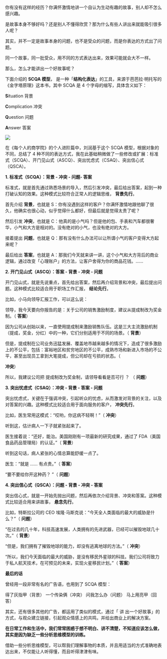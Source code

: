 你有没有这样的经历？你满怀激情地讲一个自认为生动有趣的故事，别人却不怎么感兴趣。  

是故事本身不够好吗？还是别人不懂得欣赏？那为什么有些人讲出来就能吸引很多人呢？  

  

其实，并不一定是故事本身的问题，也不是受众的问题，而是你表达的方式出了问题。  

同一个故事，同一批受众，用不同的方式表达出来，效果可能就会大不一样。  

  

那么，怎么才能讲出一个好故事呢？  

  

下面介绍的 **SCQA 模型**，  是一种「**结构化表达**」的工具，来源于芭芭拉·明托写的《金字塔原理》这本书，其中 SCQA 是 4 个字母的缩写，具体含义如下：  

**S**ituation 背景  

**C**omplication  冲突  

**Q**uestion  问题  

**A**nswer  答案  

![](https://mmbiz.qpic.cn/mmbiz_png/giaycic3UNwo3yDMGKicQet5b5pvXMW7oAVaS7wP55wcp7duMpYrg10icq6ghl5gvwdUC0zn8jHWssg4g52EKicnNhw/640?wx_fmt=png)  

在《每个人的商学院》的个人进阶篇中，刘润基于这个 SCQA 模型，根据对象的不同，总结了 4 种不同的表达方式，我在此基础稍微做了一些修改或扩展：标准式（SCQA）、开门见山式（ASCQ）、突出忧虑式（CSAQ）、突出信心式（QSCA）。  

**1. 标准式（SCQA）：背景 - 冲突 **\- 问题**\- 答案** 

标准式，就是首先通过熟悉场景的导入，然后引发冲突，最后给出答案，起到一种打破认知的效果。这种模式比较符合正常人的逻辑思维， **背景先行**。  

首先介绍 **背景**，也就是 S：你有没遇到这样的客户？你满怀激情地跟他聊了很久，他确实也很心动，似乎觉得什么都好，但最后就是觉得太贵了呢？  

然后引发 **冲突**，也就是 C：他真的是小气吗？但是他的包、手表和汽车都很奢华，小气和大方是相对的。没有绝对的小气，也没有绝对的大方。  

接着提出 **问题**，也就是 Q：那有没有什么办法可以让所谓小气的客户变得大方起来呢？  

最后给出 **答案**，也就是 A：那我们今天就来讲一讲，这个小气和大方背后的商业逻辑，通过改变「心理账户」的方法，让客户舍得为你的商品花钱。……  

**2. 开门见山式（ASCQ）：答案 - 背景 - 冲突 **\- 问题**** 

开门见山式，就是先说重点，首先给出答案，然后再介绍背景和冲突，最后提出问题。这种模式比较适合用于职场工作汇报， **结论先行**。  

比如，小马向领导汇报工作，可以这么说：  

领导，我今天要向你报告的是：关于公司的销售激励制度，建议从提成制改为奖金制。（ **答案**）  

因为公司从创始以来，一直使用提成制来激励销售队伍。这是三大主流激励机制（提成，奖金，分红）中的一种，它们分别适用于不同的场景。（ **背景**）  

但是，提成制在公司业务迅猛发展、覆盖地市越来越多的情况下，造成了很多激励上的不公平，包括：富裕地区和贫穷地区的不公平，成熟市场和新进入市场的不公平，甚至出现员工拿到大笔提成，但公司却在亏损的状态。（

**冲突**）  

所以，我建议公司把  提成制改为奖金制，请领导看看是否可行  ？  （  **问题**）  

  

**3. 突出忧虑式（CSAQ）：冲突 - 背景 - 答案 **\- 问题**** 

突出忧虑式，关键在于强调冲突，引起听众的忧虑，从而激发对背景的关注，以及对答案的兴趣。这种模式比较适合用于面向服务的客户， **冲突先行**。  

比如，医生常用这模式：“哎哟，你这病不轻啊！”（ **冲突**）  

听到这，估计病人一下子就紧张起来了。  

医生接着说：“还好，能治。美国刚刚有一项最新的研究成果，通过了 FDA（美国食品药品管理局）的认证。”（ **背景**）  

听到这句话，病人紧张的心情总算能舒缓一点了。  

  

医生：“就是 …… 有点贵。”（ **答案**）  

“要不要给你开这种药？  ”（ **问题**）  

**4\. 突出信心式（QSCA）：问题 - 背景 - 冲突 - 答案** 

突出信心式，就是一开始先抛出问题，然后再依次介绍背景、冲突和答案。这种模式比较适合用来讲故事， **悬念先行**。  

比如，特斯拉公司的 CEO 埃隆·马斯克说：“今天全人类面临的最大的威胁是什么？”（ **问题**）  

“在过去的几十年，科技高速发展，人类拥有的先进武器，已经可以摧毁地球几十次。”（ **背景**）  

“但是，我们拥有了摧毁地球的能力，却没有逃离地球的方法。”（ **冲突**）  

“所以，我们今天面临的最大的威胁，是没有移民外星球的科技。我们公司将致力于私人航天技术，在可预见的未来，实现火星移民计划。”（ **答案**）

**最后的话**

 

曾经用一段非常有名的广告语，也用到了 SCQA 模型：  

得了灰指甲（背景）  一个传染俩（冲突）  问我怎么办（问题）  马上用亮甲（回答）  

其实，还有很多其他的广告，都运用了类似的模式，通过「  讲  出一个好故事」的方式，与观众建立链接，引起观众情感上的共鸣，并给出商业上的解决方案。  

**在日常工作和生活中，我们常常困惑于想不明白、讲不清楚，不知道应该怎么做，其实是因为缺乏一些分析思维模型的训练。** 

借助一些分析思维模型，可以帮我们理解事物的本质，并且用适当的方式准确地表达出来，不仅能让人听得懂，而且听得津津有味。  